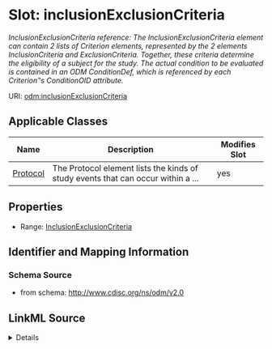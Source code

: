 # Slot: inclusionExclusionCriteria


_InclusionExclusionCriteria reference: The InclusionExclusionCriteria element can contain 2 lists of Criterion elements, represented by the 2 elements InclusionCriteria and ExclusionCriteria. Together, these criteria determine the eligibility of a subject for the study. The actual condition to be evaluated is contained in an ODM ConditionDef, which is referenced by each Criterion‟s ConditionOID attribute._



URI: [odm:inclusionExclusionCriteria](http://www.cdisc.org/ns/odm/v2.0/inclusionExclusionCriteria)



<!-- no inheritance hierarchy -->




## Applicable Classes

| Name | Description | Modifies Slot |
| --- | --- | --- |
[Protocol](Protocol.md) | The Protocol element lists the kinds of study events that can occur within a ... |  yes  |







## Properties

* Range: [InclusionExclusionCriteria](InclusionExclusionCriteria.md)





## Identifier and Mapping Information







### Schema Source


* from schema: http://www.cdisc.org/ns/odm/v2.0




## LinkML Source

<details>
```yaml
name: inclusionExclusionCriteria
description: 'InclusionExclusionCriteria reference: The InclusionExclusionCriteria
  element can contain 2 lists of Criterion elements, represented by the 2 elements
  InclusionCriteria and ExclusionCriteria. Together, these criteria determine the
  eligibility of a subject for the study. The actual condition to be evaluated is
  contained in an ODM ConditionDef, which is referenced by each Criterion‟s ConditionOID
  attribute.'
from_schema: http://www.cdisc.org/ns/odm/v2.0
rank: 1000
identifier: false
alias: inclusionExclusionCriteria
domain_of:
- Protocol
range: InclusionExclusionCriteria

```
</details>